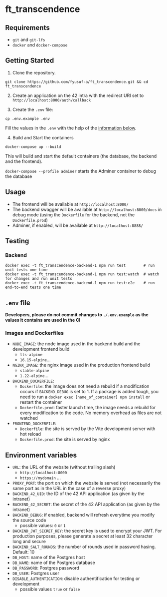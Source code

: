 # ft_transcendence

## Requirements
- `git` and `git-lfs`
- `docker` and `docker-compose`

## Getting Started
1. Clone the repository.
```
git clone https://github.com/fyusuf-a/ft_transcendence.git && cd ft_transcendence
```

2. Create an application on the 42 intra with the redirect URI set to `http://localhost:8000/auth/callback`

3. Create the `.env` file:
```
cp .env.example .env
```
Fill the values in the `.env` with the help of the [information below](#env-file).

4. Build and Start the containers
```
docker-compose up --build
```
This will build and start the default containers (the database, the backend and the frontend).

`docker-compose --profile adminer` starts the Adminer container to debug the database

## Usage
- The frontend will be available at `http://localhost:8000/`
- The backend swagger will be available at `http://localhost:8000/docs` in debug mode (using the `Dockerfile` for the backend, not the `Dockerfile.prod`)
- Adminer, if enabled, will be available at `http://localhost:8888/`

## Testing
### Backend
```
docker exec -t ft_transcendence-backend-1 npm run test        # run unit tests one time
docker exec -t ft_transcendence-backend-1 npm run test:watch  # watch for changes and run unit tests
docker exec -t ft_transcendence-backend-1 npm run test:e2e    # run end-to-end tests one time
```

## `.env` file

**Developers, please do not commit changes to `./.env.example` as the values it contains are used in the CI**

### Images and Dockerfiles

- `NODE_IMAGE`: the node image used in the backend build and the development frontend build
	* `lts-alpine`
	* `16.15-alpine`...
- `NGINX_IMAGE`: the nginx image used in the production frontend build
	* `stable-alpine`
	* `1.22-alpine`...
- `BACKEND_DOCKERFILE`:
	* `Dockerfile`: the image does not need a rebuild if a modification occurs if `BACKEND_DEBUG` is set to 1. If a package is added tough, you need to run a `docker exec [name_of_container] npm install` or restart the container
	* `Dockerfile.prod`: faster launch time, the image needs a rebuild for every modification to the code. No memory overhead as files are not watched
- `FRONTEND_DOCKERFILE`:
	* `Dockerfile`: the site is served by the Vite development server with hot reload
	* `Dockerfile.prod`: the site is served by nginx

## Environment variables

- `URL`: the URL of the website (without trailing slash)
  * `http://localhost:8000`
  * `https://mydomain` ...
- `PROXY_PORT`: the port on which the website is served (not necessarily the same port as in the URL in the case of a reverse proxy)
- `BACKEND_42_UID`: the ID of the 42 API application (as given by the intranet)
- `BACKEND_42_SECRET`: the secret of the 42 API application (as given by the intranet)
- `BACKEND_DEBUG`: if enabled, backend will refresh everytime you modify the source code
  * possible values: `0` or `1`
- `BACKEND_JWT_SECRET_KEY`: the secret key is used to encrypt your JWT. For production purposes, please generate a secret at least 32 character long and secure
- `BACKEND_SALT_ROUNDS`: the number of rounds used in password hasing. Default: 10
- `DB_HOST`: name of the Postgres host
- `DB_NAME`: name of the Postgres database
- `DB_PASSWORD`: Postgres password
- `DB_USER`: Postgres user
- `DISABLE_AUTHENTICATION`: disable authentification for testing or development
  * possible values `true` or `false`
